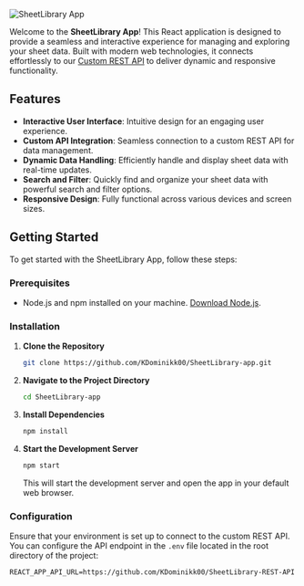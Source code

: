 ![SheetLibrary App](https://i.imgur.com/hj14kGb.png)

Welcome to the **SheetLibrary App**! This React application is designed to provide a seamless and interactive experience for managing and exploring your sheet data. Built with modern web technologies, it connects effortlessly to our [Custom REST API](https://github.com/KDominikk00/SheetLibrary-REST-API) to deliver dynamic and responsive functionality.

## Features

- **Interactive User Interface**: Intuitive design for an engaging user experience.
- **Custom API Integration**: Seamless connection to a custom REST API for data management.
- **Dynamic Data Handling**: Efficiently handle and display sheet data with real-time updates.
- **Search and Filter**: Quickly find and organize your sheet data with powerful search and filter options.
- **Responsive Design**: Fully functional across various devices and screen sizes.

## Getting Started

To get started with the SheetLibrary App, follow these steps:

### Prerequisites

- Node.js and npm installed on your machine. [Download Node.js](https://nodejs.org/).

### Installation

1. **Clone the Repository**

   ```bash
   git clone https://github.com/KDominikk00/SheetLibrary-app.git
   ```

2. **Navigate to the Project Directory**

   ```bash
   cd SheetLibrary-app
   ```

3. **Install Dependencies**

   ```bash
   npm install
   ```

4. **Start the Development Server**

   ```bash
   npm start
   ```

   This will start the development server and open the app in your default web browser.

### Configuration

Ensure that your environment is set up to connect to the custom REST API. You can configure the API endpoint in the `.env` file located in the root directory of the project:

```env
REACT_APP_API_URL=https://github.com/KDominikk00/SheetLibrary-REST-API
